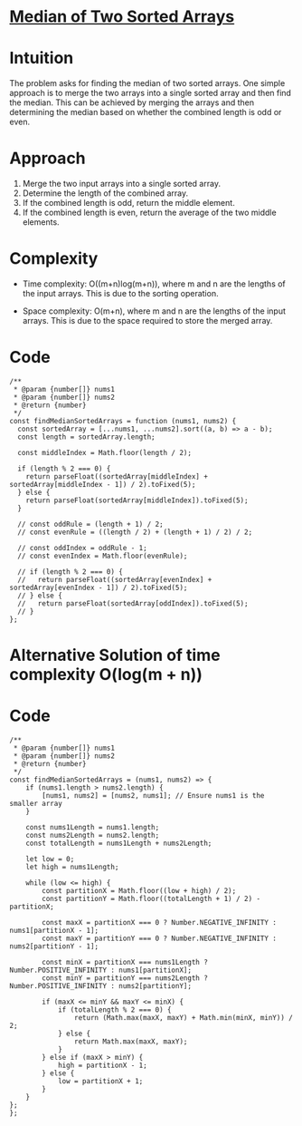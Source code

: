 # [Median of Two Sorted Arrays](https://leetcode.com/problems/median-of-two-sorted-arrays)

# Intuition

The problem asks for finding the median of two sorted arrays. One simple approach is to merge the two arrays into a single sorted array and then find the median. This can be achieved by merging the arrays and then determining the median based on whether the combined length is odd or even.

# Approach

1. Merge the two input arrays into a single sorted array.
2. Determine the length of the combined array.
3. If the combined length is odd, return the middle element.
4. If the combined length is even, return the average of the two middle elements.

# Complexity

- Time complexity: O((m+n)log(m+n)), where m and n are the lengths of the input arrays. This is due to the sorting operation.

- Space complexity: O(m+n), where m and n are the lengths of the input arrays. This is due to the space required to store the merged array.

# Code

```
/**
 * @param {number[]} nums1
 * @param {number[]} nums2
 * @return {number}
 */
const findMedianSortedArrays = function (nums1, nums2) {
  const sortedArray = [...nums1, ...nums2].sort((a, b) => a - b);
  const length = sortedArray.length;

  const middleIndex = Math.floor(length / 2);

  if (length % 2 === 0) {
    return parseFloat((sortedArray[middleIndex] + sortedArray[middleIndex - 1]) / 2).toFixed(5);
  } else {
    return parseFloat(sortedArray[middleIndex]).toFixed(5);
  }

  // const oddRule = (length + 1) / 2;
  // const evenRule = ((length / 2) + (length + 1) / 2) / 2;

  // const oddIndex = oddRule - 1;
  // const evenIndex = Math.floor(evenRule);

  // if (length % 2 === 0) {
  //   return parseFloat((sortedArray[evenIndex] + sortedArray[evenIndex - 1]) / 2).toFixed(5);
  // } else {
  //   return parseFloat(sortedArray[oddIndex]).toFixed(5);
  // }
};
```

# Alternative Solution of time complexity O(log(m + n))

# Code

```
/**
 * @param {number[]} nums1
 * @param {number[]} nums2
 * @return {number}
 */
const findMedianSortedArrays = (nums1, nums2) => {
    if (nums1.length > nums2.length) {
        [nums1, nums2] = [nums2, nums1]; // Ensure nums1 is the smaller array
    }

    const nums1Length = nums1.length;
    const nums2Length = nums2.length;
    const totalLength = nums1Length + nums2Length;

    let low = 0;
    let high = nums1Length;

    while (low <= high) {
        const partitionX = Math.floor((low + high) / 2);
        const partitionY = Math.floor((totalLength + 1) / 2) - partitionX;

        const maxX = partitionX === 0 ? Number.NEGATIVE_INFINITY : nums1[partitionX - 1];
        const maxY = partitionY === 0 ? Number.NEGATIVE_INFINITY : nums2[partitionY - 1];

        const minX = partitionX === nums1Length ? Number.POSITIVE_INFINITY : nums1[partitionX];
        const minY = partitionY === nums2Length ? Number.POSITIVE_INFINITY : nums2[partitionY];

        if (maxX <= minY && maxY <= minX) {
            if (totalLength % 2 === 0) {
                return (Math.max(maxX, maxY) + Math.min(minX, minY)) / 2;
            } else {
                return Math.max(maxX, maxY);
            }
        } else if (maxX > minY) {
            high = partitionX - 1;
        } else {
            low = partitionX + 1;
        }
    }
};
};
```
